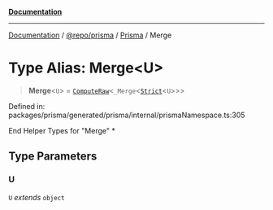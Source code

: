 [**Documentation**](../../../../../README.md)

***

[Documentation](../../../../../README.md) / [@repo/prisma](../../../README.md) / [Prisma](../README.md) / Merge

# Type Alias: Merge\<U\>

> **Merge**\<`U`\> = [`ComputeRaw`](ComputeRaw.md)\<`_Merge`\<[`Strict`](Strict.md)\<`U`\>\>\>

Defined in: packages/prisma/generated/prisma/internal/prismaNamespace.ts:305

End Helper Types for "Merge" *

## Type Parameters

### U

`U` *extends* `object`
